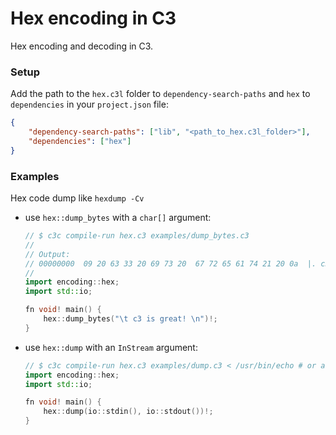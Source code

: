 # Hex encoding in C3

Hex encoding and decoding in C3.

### Setup

Add the path to the `hex.c3l` folder to `dependency-search-paths` and
`hex` to `dependencies` in your `project.json` file:

```json
{
    "dependency-search-paths": ["lib", "<path_to_hex.c3l_folder>"],
    "dependencies": ["hex"]
}
```

### Examples

Hex code dump like `hexdump -Cv`

-   use `hex::dump_bytes` with a `char[]` argument:

    ```cpp
    // $ c3c compile-run hex.c3 examples/dump_bytes.c3
    //
    // Output:
    // 00000000  09 20 63 33 20 69 73 20  67 72 65 61 74 21 20 0a  |. c3 is great! .|
    //
    import encoding::hex;
    import std::io;

    fn void! main() {
        hex::dump_bytes("\t c3 is great! \n")!;
    }
    ```

-   use `hex::dump` with an `InStream` argument:

    ```cpp
    // $ c3c compile-run hex.c3 examples/dump.c3 < /usr/bin/echo # or any other binary
    import encoding::hex;
    import std::io;

    fn void! main() {
        hex::dump(io::stdin(), io::stdout())!;
    }
    ```
